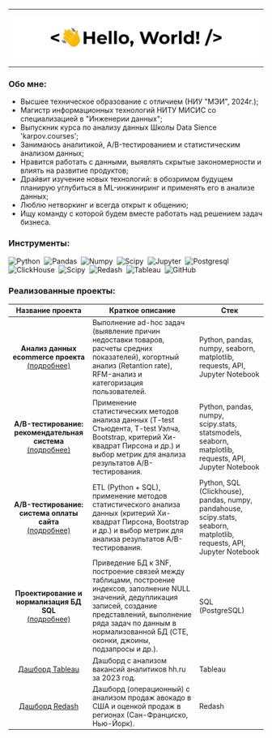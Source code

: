 <!-- <h1 align="center">Привет, я Дмитрий! 👋</h1> -->

<!-- <div style="text-align: center;">
    <img src="https://user-images.githubusercontent.com/74038190/212749447-bfb7e725-6987-49d9-ae85-2015e3e7cc41.gif" width="400" />
</div> -->
<!-- <br/> -->
<!-- Впервые познакомился с аналитикой в "Транснефтьэнерго" и с тех пор анализ данных неотъемлимая часть моего профессионального пути. -->

------------------------------------
<p align="center">
    <img src="https://github.com/PonomarenkoDA/ABtesting-delivery-app/blob/main/my_gift.gif?raw=true" width="500" />
</p>

------------------------------------

### Обо мне:

- Высшее техническое образование с отличием (НИУ "МЭИ", 2024г.);
- Магистр информационных технологий НИТУ МИСИС со специализацией в "Инженерии данных";
- Выпускник курса по анализу данных Школы Data Sience 'karpov.courses';
- Занимаюсь аналитикой, A/B-тестированием и статистическим анализом данных;
- Нравится работать с данными, выявлять скрытые закономерности и влиять на развитие продуктов;
- Драйвит изучение новых технологий: в обозримом будущем планирую углубиться в ML-инжиниринг и применять его в анализе данных;
- Люблю нетворкинг и всегда открыт к общению;
- Ищу команду с которой будем вместе работать над решением задач бизнеса.


### Инструменты:

<div>
  <img src="https://img.shields.io/badge/python-white?logo=python&style=for-the-badge" title="Python" alt="Python" height="33"/>&nbsp;
  <img src="https://img.shields.io/badge/pandas-white?logo=pandas&logoColor=blue&style=for-the-badge" title="Pandas" alt="Pandas" height="33"/>&nbsp;
  <img src="https://img.shields.io/badge/numpy-white?logo=numpy&logoColor=blue&style=for-the-badge" title="Numpy" alt="Numpy" height="33"/>&nbsp;
  <img src="https://img.shields.io/badge/Scipy-white?logo=Scipy&logoColor=black&style=for-the-badge" title="Scipy" alt="Scipy" height="33"/>&nbsp;
  <img src="https://img.shields.io/badge/Jupyter_notebook-white?logo=Jupyter&style=for-the-badge" title="Jupyter" alt="Jupyter" height="33"/>&nbsp;
  <img src="https://img.shields.io/badge/postgresql-white?logo=Postgresql&logoColor=blue&style=for-the-badge" title="Postgresql" alt="Postgresql" height="33"/>&nbsp;
  <img src="https://img.shields.io/badge/Clickhouse-white?logo=Clickhouse&style=for-the-badge" title="ClickHouse" alt="ClickHouse" height="33"/>&nbsp;
  <img src="https://img.shields.io/badge/seaborn-white?logo=plotly&logoColor=black&style=for-the-badge" title="Scipy" alt="Scipy" height="33"/>&nbsp;
  <img src="https://img.shields.io/badge/redash-white?logo=redash&logoColor=pin&style=for-the-badge" title="Redash" alt="Redash" height="33"/>&nbsp;
  <img src="https://img.shields.io/badge/Tableau-white?logo=Tableau&s&logoColor=yellow&style=for-the-badge" title="Tableau" alt="Tableau" height="33"/>&nbsp;
  <img src="https://img.shields.io/badge/git-white?logo=git&logoColor=black&style=for-the-badge" title="GitHub" alt="GitHub" height="33"/>&nbsp;
</div>

### Реализованные проекты:

| Название проекта  | Краткое описание | Стек |
| :-------------: | ------------- | --- |
| **Анализ данных <br/> ecommerce проекта** <br/> [(подробнее)](https://github.com/PonomarenkoDA/e-commerce-project) | Выполнение ad-hoc задач (выявление причин недоставки товаров, расчеты средних показателей), когортный анализ (Retantion rate), RFM-анализ и категоризация пользователей.  | Python, pandas, numpy, seaborn, matplotlib, requests, API, Jupyter Notebook | 
| **A/B-тестирование: рекомендательная система**<br/>[(подробнее)](https://github.com/PonomarenkoDA/abtesting-recommend-sys)| Применение статистических методов анализа данных (T-test Стьюдента, T-test Уэлча, Bootstrap, критерий Хи-квадрат Пирсона и др.) и выбор метрик для анализа результатов A/B-тестирования.| Python, pandas, numpy, scipy.stats, statsmodels, seaborn, matplotlib, requests, API, Jupyter Notebook |
| **A/B-тестирование: <br/> система оплаты сайта** <br/> [(подробнее)](https://github.com/PonomarenkoDA/abtesting-payment-sys) | ETL (Python + SQL), применение методов статистического анализа данных (критерий Хи-квадрат Пирсона, Bootstrap и др.) и выбор метрик для анализа результатов A/B-тестирования.| Python, SQL (Clickhouse), pandas, numpy, pandahouse, scipy.stats, seaborn, matplotlib, requests, API, Jupyter Notebook |
| **Проектирование и нормализация БД SQL** <br/> [(подробнее)](https://github.com/PonomarenkoDA/postgresql) | Приведение БД к 3NF, построение связей между таблицами, построение индексов, заполнение NULL значений, дедупликация записей, создание представлений, выполнение ряда задач по данным в нормализованной БД (CTE, оконки, джоины, подзапросы и др.).| SQL (PostgreSQL) |
| [Дашборд Tableau](https://public.tableau.com/app/profile/dmitriy.ponomarenko/viz/HHruanalytics/dashb) | Дашборд с анализом вакансий аналитиков hh.ru за 2023 год. | Tableau |
| [Дашборд Redash](https://bit.ly/RedashDashboards) | Дашборд (операционный) с анализом продаж авокадо в США и оценкой продаж в регионах (Сан-Франциско, Нью-Йорк).| Redash |
